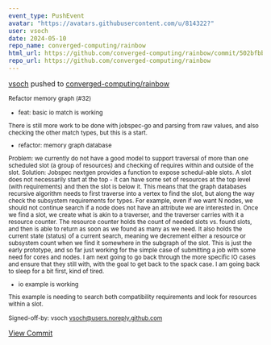 ```yaml
---
event_type: PushEvent
avatar: "https://avatars.githubusercontent.com/u/814322?"
user: vsoch
date: 2024-05-10
repo_name: converged-computing/rainbow
html_url: https://github.com/converged-computing/rainbow/commit/502bfbb8c1ccc4eb5399099ca1f71f50e69e16bc
repo_url: https://github.com/converged-computing/rainbow
---
```


<a href='https://github.com/vsoch' target='_blank'>vsoch</a> pushed to <a href='https://github.com/converged-computing/rainbow' target='_blank'>converged-computing/rainbow</a>

<small>Refactor memory graph (#32)

* feat: basic io match is working

There is still more work to be done with jobspec-go
and parsing from raw values, and also checking the
other match types, but this is a start.

* refactor: memory graph database

Problem: we currently do not have a good model to support traversal
of more than one scheduled slot (a group of resources) and checking
of requires within and outside of the slot.
Solution: Jobspec nextgen provides a function to expose schedul-able
slots. A slot does not necessarily start at the top - it can have
some set of resources at the top level (with requirements) and then
the slot is below it. This means that the graph databases recursive
algorithm needs to first traverse into a vertex to find the slot,
but along the way check the subsystem requirements for types. For
example, even if we want N nodes, we should not continue search
if a node does not have an attribute we are interested in. Once
we find a slot, we create what is akin to a traverser, and the
traverser carries with it a resource counter. The resource
counter holds the count of needed slots vs. found slots, and
then is able to return as soon as we found as many as we need.
It also holds the current state (status) of a current search,
meaning we decrement either a resource or subsystem count
when we find it somewhere in the subgraph of the slot. This
is just the early prototype, and so far just working for the
simple case of submitting a job with some need for cores and
nodes. I am next going to go back through the more specific
IO cases and ensure that they still with, with the goal to
get back to the spack case. I am going back to sleep for a
bit first, kind of tired.

* io example is working

This example is needing to search both compatibility requirements
and look for resources within a slot.

Signed-off-by: vsoch <vsoch@users.noreply.github.com></small>

<a href='https://github.com/converged-computing/rainbow/commit/502bfbb8c1ccc4eb5399099ca1f71f50e69e16bc' target='_blank'>View Commit</a>